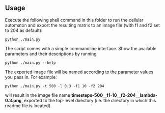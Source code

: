 ## Usage
Execute the following shell command in this folder to run the cellular automaton and export the resulting matrix to an image file (with f1 and f2 set to 204 as default):

`python ./main.py`

The script comes with a simple commandline interface. Show the available parameters and their descriptions by running

`python ./main.py --help`

The exported image file will be named according to the parameter values you pass in.
For example:

`python ./main.py -t 500 -l 0.3 -f1 10 -f2 204`

will result in the image file name **timesteps-500\_\_f1-10\_\_f2-204\__lambda-0.3.png**, exported to the top-level directory (i.e. the directory in which this readme file is located).
